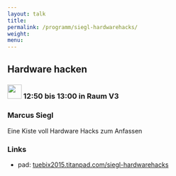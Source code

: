 ```yaml
---
layout: talk
title:
permalink: /programm/siegl-hardwarehacks/
weight: 
menu:
---
```

## Hardware&nbsp;hacken

### <img height = "32" src="../../images/lightning.svg"> 12:50 bis 13:00 in Raum V3

### Marcus&nbsp;Siegl

Eine Kiste voll Hardware Hacks zum Anfassen

### Links

- pad: <a href="https://tuebix2015.titanpad.com/siegl-hardwarehacks" target="_blank">tuebix2015.titanpad.com/siegl-hardwarehacks</a>
